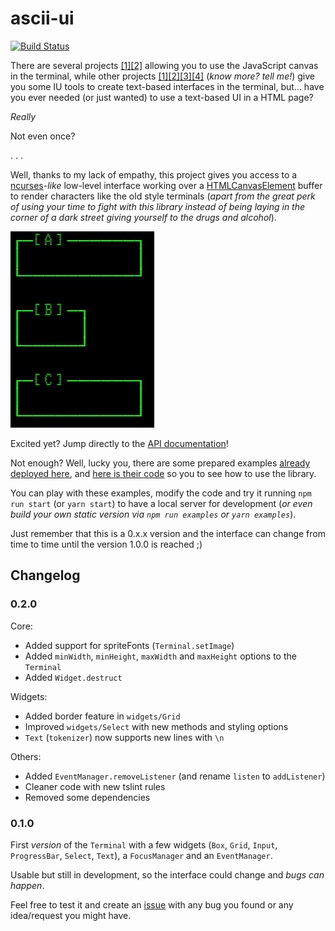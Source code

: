 # ascii-ui

[![Build Status](https://travis-ci.org/danikaze/ascii-ui.svg?branch=master)](https://travis-ci.org/danikaze/ascii-ui)

There are several projects [[1]](https://www.npmjs.com/package/term-canvas)[[2]](https://github.com/TooTallNate/ansi-canvas) allowing you to use the JavaScript canvas in the terminal, while other projects [[1]](https://github.com/chjj/blessed)[[2]](https://github.com/ghaiklor/terminal-canvas)[[3]](https://www.npmjs.com/package/terminal-kit)[[4]](https://github.com/madbence/node-drawille) (_know more? tell me!_) give you some IU tools to create text-based interfaces in the terminal, but... have you ever needed (or just wanted) to use a text-based UI in a HTML page?

_Really_

Not even once?

. . .

Well, thanks to my lack of empathy, this project gives you access to a [ncurses](https://www.gnu.org/software/ncurses/ncurses.html)_-like_ low-level interface working over a [HTMLCanvasElement](https://developer.mozilla.org/en-US/docs/Web/API/HTMLCanvasElement) buffer to render characters like the old style terminals (_apart from the great perk of using your time to fight with this library instead of being laying in the corner of a dark street giving yourself to the drugs and alcohol_).

![Input Widget demo](assets/demo-input.gif)

Excited yet? Jump directly to the [API documentation](./docs)!

Not enough? Well, lucky you, there are some prepared examples [already deployed here](https://ascii-ui.danikaze.com), and [here is their code](./examples) so you to see how to use the library.

You can play with these examples, modify the code and try it running `npm run start` (or `yarn start`) to have a local server for development (_or even build your own static version via `npm run examples` or `yarn examples`_).

Just remember that this is a 0.x.x version and the interface can change from time to time until the version 1.0.0 is reached ;)

## Changelog

### 0.2.0

Core:
- Added support for spriteFonts (`Terminal.setImage`)
- Added `minWidth`, `minHeight`, `maxWidth` and `maxHeight` options to the `Terminal`
- Added `Widget.destruct`

Widgets:
- Added border feature in `widgets/Grid`
- Improved `widgets/Select` with new methods and styling options
- `Text` (`tokenizer`) now supports new lines with `\n`

Others:
- Added `EventManager.removeListener` (and rename `listen` to `addListener`)
- Cleaner code with new tslint rules
- Removed some dependencies

### 0.1.0

First _version_ of the `Terminal` with a few widgets (`Box`, `Grid`, `Input`, `ProgressBar`, `Select`, `Text`), a `FocusManager` and an `EventManager`.

Usable but still in development, so the interface could change and _bugs can happen_.

Feel free to test it and create an [issue](https://github.com/danikaze/ascii-ui/issues) with any bug you found or any idea/request you might have.

